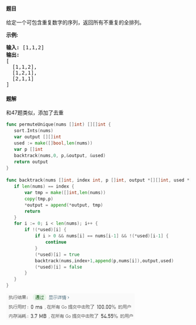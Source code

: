 #### 题目
<p>给定一个可包含重复数字的序列，返回所有不重复的全排列。</p>

<p><strong>示例:</strong></p>

<pre><strong>输入:</strong> [1,1,2]
<strong>输出:</strong>
[
  [1,1,2],
  [1,2,1],
  [2,1,1]
]</pre>


 #### 题解
 和47题类似，添加了去重
 ```go
func permuteUnique(nums []int) [][]int {
	sort.Ints(nums)
	var output [][]int
	used := make([]bool,len(nums))
	var p []int
	backtrack(nums,0, p,&output, &used)
	return output
}

func backtrack(nums []int, index int, p []int, output *[][]int, used *[]bool) {
	if len(nums) == index {
		var tmp = make([]int,len(nums))
		copy(tmp,p)
		*output = append(*output, tmp)
		return
	}
	for i := 0; i < len(nums); i++ {
		if !(*used)[i] {
			if i > 0 && nums[i] == nums[i-1] && !(*used)[i-1] {
				continue
			}
			(*used)[i] = true
			backtrack(nums,index+1,append(p,nums[i]),output,used)
			(*used)[i] = false
		}
	}
}
```
![](https://raw.githubusercontent.com/betterfor/cloudImage/master/images/2020-03-24/004701.png)
